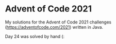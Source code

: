 Advent of Code 2021
===================

My solutions for the Advent of Code 2021 challenges
(https://adventofcode.com/2021) written in Java.

Day 24 was solved by hand (:
